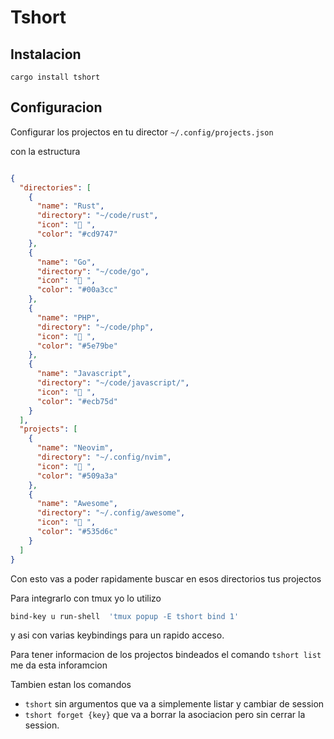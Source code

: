 # Tshort

## Instalacion

`cargo install tshort`


## Configuracion

Configurar los projectos en tu director `~/.config/projects.json`

con la estructura
```json

{
  "directories": [
    {
      "name": "Rust",
      "directory": "~/code/rust",
      "icon": " ",
      "color": "#cd9747"
    },
    {
      "name": "Go",
      "directory": "~/code/go",
      "icon": " ",
      "color": "#00a3cc"
    },
    {
      "name": "PHP",
      "directory": "~/code/php",
      "icon": " ",
      "color": "#5e79be"
    },
    {
      "name": "Javascript",
      "directory": "~/code/javascript/",
      "icon": " ",
      "color": "#ecb75d"
    }
  ],
  "projects": [
    {
      "name": "Neovim",
      "directory": "~/.config/nvim",
      "icon": " ",
      "color": "#509a3a"
    },
    {
      "name": "Awesome",
      "directory": "~/.config/awesome",
      "icon": " ",
      "color": "#535d6c"
    }
  ]
}

```

Con esto vas a poder rapidamente buscar en esos directorios tus projectos

Para integrarlo con tmux yo lo utilizo

```sh
bind-key u run-shell  'tmux popup -E tshort bind 1'
```

y asi con varias keybindings para un rapido acceso.


Para tener informacion de los projectos bindeados el comando `tshort list` me da esta inforamcion

Tambien estan los comandos
- `tshort` sin argumentos que va a simplemente listar y cambiar de session
- `tshort forget {key}` que va a borrar la asociacion pero sin cerrar la session.
